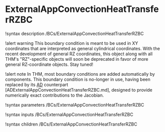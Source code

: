 # ExternalAppConvectionHeatTransferRZBC

!syntax description /BCs/ExternalAppConvectionHeatTransferRZBC

!alert warning
This boundary condition is meant to be used in XY coordinates that are interpreted as general cylindrical coordinates.
With the recent development of general RZ coordinates, this object along with all THM's "RZ"-specific
objects will soon be deprecated in favor of more general RZ-coordinate objects.
Stay tuned!

!alert note
In THM, most boundary conditions are added automatically by components. This boundary condition is no-longer in use, having
been replaced by its [AD](automatic_differentiation/index.md) counterpart [ADExternalAppConvectionHeatTransferRZBC.md],
designed to provide numerically exact contributions to the Jacobian.

!syntax parameters /BCs/ExternalAppConvectionHeatTransferRZBC

!syntax inputs /BCs/ExternalAppConvectionHeatTransferRZBC

!syntax children /BCs/ExternalAppConvectionHeatTransferRZBC
